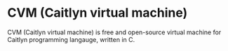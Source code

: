 # CVM (Caitlyn virtual machine)
CVM (Caitlyn virtual machine) is free and open-source virtual machine for Caitlyn programming langauge, written in C.
